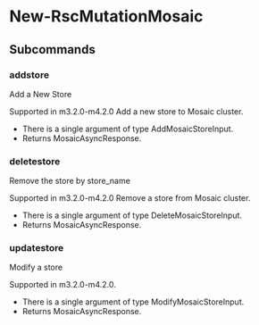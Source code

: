 # New-RscMutationMosaic
## Subcommands
### addstore
Add a New Store

Supported in m3.2.0-m4.2.0
Add a new store to Mosaic cluster.

- There is a single argument of type AddMosaicStoreInput.
- Returns MosaicAsyncResponse.
### deletestore
Remove the store by store_name

Supported in m3.2.0-m4.2.0
Remove a store from Mosaic cluster.

- There is a single argument of type DeleteMosaicStoreInput.
- Returns MosaicAsyncResponse.
### updatestore
Modify a store

Supported in m3.2.0-m4.2.0.

- There is a single argument of type ModifyMosaicStoreInput.
- Returns MosaicAsyncResponse.
